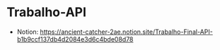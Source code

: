 # Trabalho-API
- Notion: https://ancient-catcher-2ae.notion.site/Trabalho-Final-API-b1b9ccf137db4d2084e3d6c4bde08d78
